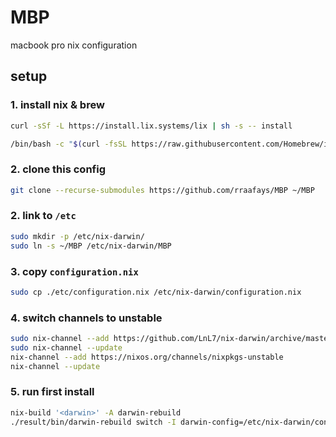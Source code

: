 # MBP

macbook pro nix configuration

## setup

### 1. install nix & brew

```bash
curl -sSf -L https://install.lix.systems/lix | sh -s -- install
```
```bash
/bin/bash -c "$(curl -fsSL https://raw.githubusercontent.com/Homebrew/install/HEAD/install.sh)"
```

### 2. clone this config

```bash
git clone --recurse-submodules https://github.com/rraafays/MBP ~/MBP
```

### 2. link to `/etc`

```bash
sudo mkdir -p /etc/nix-darwin/
sudo ln -s ~/MBP /etc/nix-darwin/MBP
```

### 3. copy `configuration.nix`

```bash
sudo cp ./etc/configuration.nix /etc/nix-darwin/configuration.nix
```

### 4. switch channels to unstable

```bash
sudo nix-channel --add https://github.com/LnL7/nix-darwin/archive/master.tar.gz darwin
sudo nix-channel --update
nix-channel --add https://nixos.org/channels/nixpkgs-unstable
nix-channel --update
```

### 5. run first install

```bash
nix-build '<darwin>' -A darwin-rebuild
./result/bin/darwin-rebuild switch -I darwin-config=/etc/nix-darwin/configuration.nix
```
